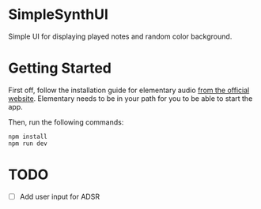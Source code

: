 # SimpleSynthUI

Simple UI for displaying played notes and random color background.

# Getting Started

First off, follow the installation guide for elementary audio [from the official website](https://docs.elementary.audio/).
Elementary needs to be in your path for you to be able to start the app.

Then, run the following commands:

```
npm install
npm run dev
```

# TODO

-[ ] Add user input for ADSR
